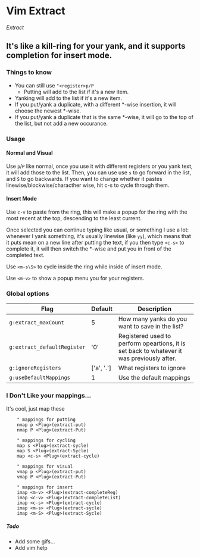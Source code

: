 # Vim Extract

<i>Extract</i>

## It's like a kill-ring for your yank, and it supports completion for insert mode.

### Things to know

- You can still use `"<register>p/P`
    - Putting will add to the list if it's a new item.
- Yanking will add to the list if it's a new item.
- If you put/yank a duplicate, with a different *-wise insertion,
  it will choose the newest *-wise.
- If you put/yank a duplicate that is the same *-wise, it will go
  to the top of the list, but not add a new occurance.

### Usage 

#### Normal and Visual

Use `p`/`P` like normal, once you use it with different registers or you yank
text, it will add those to the list.  Then, you can use use `s` to go forward
in the list, and `S` to go backwards. If you want to change whether it pastes
linewise/blockwise/characther wise, hit c-s to cycle through them.

#### Insert Mode

Use `c-v` to paste from the ring, this will make a popup for the ring with the most recent at the top,
descending to the least current.

Once selected you can continue typing like usual, or something I use a lot:
whenever I yank something, it's usually linewise (like `yy`), which means
that it puts mean on a new line after putting the text, if you then type
`<c-s>` to complete it, it will then switch the *-wise and put you in
front of the completed text.

Use `<m-s\S>` to cycle inside the ring while inside of insert mode.

Use `<m-v>` to show a popup menu you for your registers.


### Global options

| Flag                        | Default                           | Description                                                                                |
| -------------------         | --------------------------------- | ------------------------------------------------------                                     |
| `g:extract_maxCount`        | 5                                 | How many yanks do you want to save in the list?                                            |
| `g:extract_defaultRegister` | '0'                               | Registered used to perform opeartions, it is set back to whatever it was previously after. |
| `g:ignoreRegisters`         | ['a', '.']                        | What registers to ignore                                                                   |
| `g:useDefaultMappings`      | 1                                 | Use the default mappings                                                                   |

### I Don't Like your mappings...

It's cool, just map these

```vim
    " mappings for putting
    nmap p <Plug>(extract-put)
    nmap P <Plug>(extract-Put)

    " mappings for cycling
    map s <Plug>(extract-sycle)
    map S <Plug>(extract-Sycle)
    map <c-s> <Plug>(extract-cycle)

    " mappings for visual
    vmap p <Plug>(extract-put)
    vmap P <Plug>(extract-Put)

    " mappings for insert
    imap <m-v> <Plug>(extract-completeReg)
    imap <c-v> <Plug>(extract-completeList)
    imap <c-s> <Plug>(extract-cycle)
    imap <m-s> <Plug>(extract-sycle)
    imap <m-S> <Plug>(extract-Sycle)
```

##### Todo

- Add some gifs...
- Add vim.help
